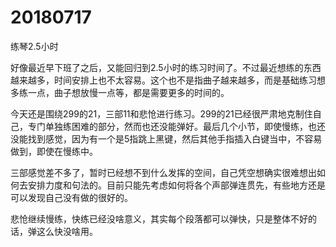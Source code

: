 # 20180717

练琴2.5小时

好像最近早下班了之后，又能回归到2.5小时的练习时间了。不过最近想练的东西越来越多，时间安排上也不太容易。这个也不是指曲子越来越多，而是基础练习想多练一点，曲子想放慢一点等，都是需要更多的时间的。

今天还是围绕299的21，三部11和悲怆进行练习。299的21已经很严肃地克制住自己，专门单独练困难的部分，然而也还没能弹好。最后几个小节，即使慢练，也还没能找到感觉，因为有一个是5指跳上黑键，然后其他手指插入白键当中，不容易做到，即使在慢练中。

三部感觉差不多了，暂时已经想不到什么发挥的空间，自己凭空想确实很难想出如何去安排力度和句法的。目前只能先考虑如何将各个声部弹连贯先，有些地方还是可以发现自己没有做的很好的。

悲怆继续慢练，快练已经没啥意义，其实每个段落都可以弹快，只是整体不好的话，弹这么快没啥用。

